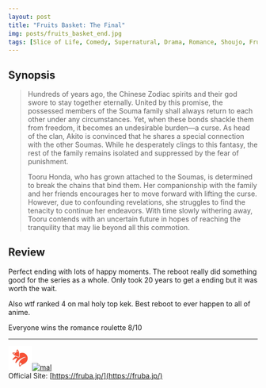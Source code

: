 ```yaml
---
layout: post
title: "Fruits Basket: The Final"
img: posts/fruits_basket_end.jpg 
tags: [Slice of Life, Comedy, Supernatural, Drama, Romance, Shoujo, Fruits Basket]
---
```


## Synopsis
>Hundreds of years ago, the Chinese Zodiac spirits and their god swore to stay together eternally. United by this promise, the possessed members of the Souma family shall always return to each other under any circumstances. Yet, when these bonds shackle them from freedom, it becomes an undesirable burden—a curse. As head of the clan, Akito is convinced that he shares a special connection with the other Soumas. While he desperately clings to this fantasy, the rest of the family remains isolated and suppressed by the fear of punishment.
>
>Tooru Honda, who has grown attached to the Soumas, is determined to break the chains that bind them. Her companionship with the family and her friends encourages her to move forward with lifting the curse. However, due to confounding revelations, she struggles to find the tenacity to continue her endeavors. With time slowly withering away, Tooru contends with an uncertain future in hopes of reaching the tranquility that may lie beyond all this commotion.

## Review
Perfect ending with lots of happy moments. The reboot really did something good for the series as a whole. Only took 20 years to get a ending but it was worth the wait.

Also wtf ranked 4 on mal holy top kek. Best reboot to ever happen to all of anime.
   
Everyone wins the romance roulette 8/10

---

[![kitsu](..\assets\img\kitsu.png)](https://kitsu.io/anime/fruits-basket-the-final)[![mal](..\assets\img\mal.ico)](https://myanimelist.net/anime/42938/Fruits_Basket__The_Final)  
Official Site: [https://fruba.jp/](https://fruba.jp/)  